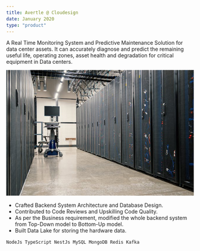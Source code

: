 ```yaml
---
title: Avertle @ Cloudesign
date: January 2020
type: "product"
---
```


A Real Time Monitoring System and Predictive Maintenance Solution for data center assets. It can accurately diagnose and predict the
remaining useful life, operating zones, asset health and degradation for critical equipment in Data centers.

[![avertle](/avertle.jpg)](https://www.ltts.com/solutions/avertle/data-center)

- Crafted Backend System Architecture and Database Design.
- Contributed to Code Reviews and Upskilling Code Quality.
- As per the Business requirement, modified the whole backend system from Top-Down model to Bottom-Up model.
- Built Data Lake for storing the hardware data.

```md
NodeJs TypeScript NestJs MySQL MongoDB Redis Kafka
```